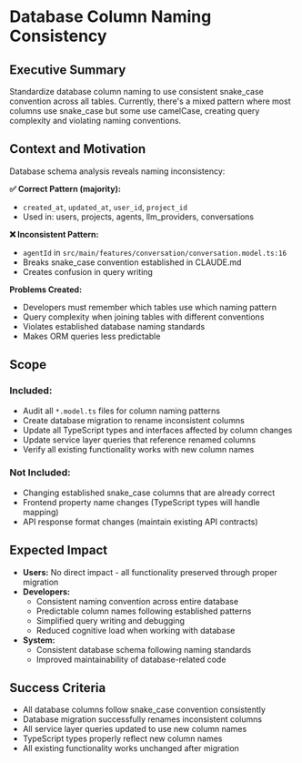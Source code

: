 # Database Column Naming Consistency

## Executive Summary

Standardize database column naming to use consistent snake_case convention across all tables. Currently, there's a mixed pattern where most columns use snake_case but some use camelCase, creating query complexity and violating naming conventions.

## Context and Motivation

Database schema analysis reveals naming inconsistency:

**✅ Correct Pattern (majority):**

- `created_at`, `updated_at`, `user_id`, `project_id`
- Used in: users, projects, agents, llm_providers, conversations

**❌ Inconsistent Pattern:**

- `agentId` in `src/main/features/conversation/conversation.model.ts:16`
- Breaks snake_case convention established in CLAUDE.md
- Creates confusion in query writing

**Problems Created:**

- Developers must remember which tables use which naming pattern
- Query complexity when joining tables with different conventions
- Violates established database naming standards
- Makes ORM queries less predictable

## Scope

### Included:

- Audit all `*.model.ts` files for column naming patterns
- Create database migration to rename inconsistent columns
- Update all TypeScript types and interfaces affected by column changes
- Update service layer queries that reference renamed columns
- Verify all existing functionality works with new column names

### Not Included:

- Changing established snake_case columns that are already correct
- Frontend property name changes (TypeScript types will handle mapping)
- API response format changes (maintain existing API contracts)

## Expected Impact

- **Users:** No direct impact - all functionality preserved through proper migration
- **Developers:**
  - Consistent naming convention across entire database
  - Predictable column names following established patterns
  - Simplified query writing and debugging
  - Reduced cognitive load when working with database
- **System:**
  - Consistent database schema following naming standards
  - Improved maintainability of database-related code

## Success Criteria

- All database columns follow snake_case convention consistently
- Database migration successfully renames inconsistent columns
- All service layer queries updated to use new column names
- TypeScript types properly reflect new column names
- All existing functionality works unchanged after migration
